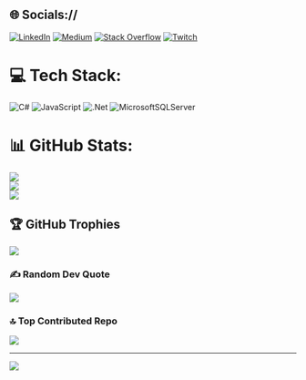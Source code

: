 
## 🌐 Socials://
[![LinkedIn](https://img.shields.io/badge/LinkedIn-%230077B5.svg?logo=linkedin&logoColor=white)](https://linkedin.com/in/berkakaz) [![Medium](https://img.shields.io/badge/Medium-12100E?logo=medium&logoColor=white)](https://medium.com/@berk.akaz) [![Stack Overflow](https://img.shields.io/badge/-Stackoverflow-FE7A16?logo=stack-overflow&logoColor=white)](https://stackoverflow.com/users/21454892) [![Twitch](https://img.shields.io/badge/Twitch-%239146FF.svg?logo=Twitch&logoColor=white)](https://twitch.tv/bjerklesstv) 

# 💻 Tech Stack:
![C#](https://img.shields.io/badge/c%23-%23239120.svg?style=for-the-badge&logo=csharp&logoColor=white) ![JavaScript](https://img.shields.io/badge/javascript-%23323330.svg?style=for-the-badge&logo=javascript&logoColor=%23F7DF1E) ![.Net](https://img.shields.io/badge/.NET-5C2D91?style=for-the-badge&logo=.net&logoColor=white) ![MicrosoftSQLServer](https://img.shields.io/badge/Microsoft%20SQL%20Server-CC2927?style=for-the-badge&logo=microsoft%20sql%20server&logoColor=white)
# 📊 GitHub Stats:
![](https://github-readme-stats.vercel.app/api?username=berkakaz&theme=dark&hide_border=false&include_all_commits=true&count_private=true)<br/>
![](https://github-readme-streak-stats.herokuapp.com/?user=berkakaz&theme=dark&hide_border=false)<br/>
![](https://github-readme-stats.vercel.app/api/top-langs/?username=berkakaz&theme=dark&hide_border=false&include_all_commits=true&count_private=true&layout=compact)

## 🏆 GitHub Trophies
![](https://github-profile-trophy.vercel.app/?username=berkakaz&theme=radical&no-frame=false&no-bg=false&margin-w=4)

### ✍️ Random Dev Quote
![](https://quotes-github-readme.vercel.app/api?type=horizontal&theme=radical)

### 🔝 Top Contributed Repo
![](https://github-contributor-stats.vercel.app/api?username=berkakaz&limit=5&theme=dark&combine_all_yearly_contributions=true)

---
[![](https://visitcount.itsvg.in/api?id=berkakaz&icon=0&color=0)](https://visitcount.itsvg.in)

<!-- Proudly created with GPRM ( https://gprm.itsvg.in ) -->
